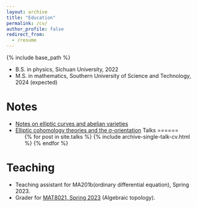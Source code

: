 ```yaml
---
layout: archive
title: "Education"
permalink: /cv/
author_profile: false
redirect_from:
  - /resume
---
```


{% include base_path %}


* B.S. in physics, Sichuan University, 2022
* M.S. in mathematics, Southern University of Science and Technology, 2024 (expected)

Notes
======
* [Notes on elliptic curves and abelian varieties](https://552jc.github.io/ljc552.github.io//publications/files/Ellabvar.pdf)
* [Elliptic cohomology theories and the σ-orientation](https://552jc.github.io/ljc552.github.io//publications/files/sigmaorientation.pdf)
Talks
======
  <ul>{% for post in site.talks %}
    {% include archive-single-talk-cv.html %}
  {% endfor %}</ul>
  
Teaching
======
* Teaching assistant for MA201b(ordinary differential equation), Spring 2023.
* Grader for [MAT8021, Spring 2023](https://yifeizhu.github.io/8021/2023/) (Algebraic topology).
